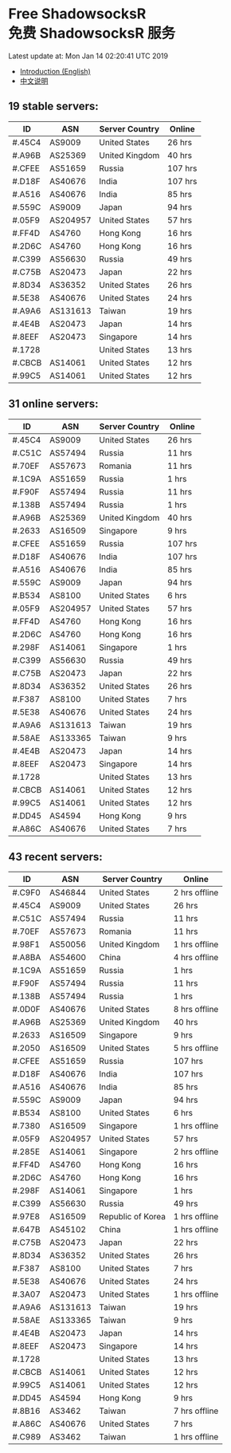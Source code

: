 # Free ShadowsocksR<br>免费 ShadowsocksR 服务

Latest update at: Mon Jan 14 02:20:41 UTC 2019

- [Introduction (English)](https://vision-network.readthedocs.io/en/latest/autossr/autossr.html)
- [中文说明](https://vision-network.readthedocs.io/zh_CN/latest/autossr/autossr.html)


## 19 stable servers:

| ID | ASN | Server Country | Online |
| ------ | ------ | ------ | ------ |
| #.45C4 | AS9009 | United States | 26 hrs |
| #.A96B | AS25369 | United Kingdom | 40 hrs |
| #.CFEE | AS51659 | Russia | 107 hrs |
| #.D18F | AS40676 | India | 107 hrs |
| #.A516 | AS40676 | India | 85 hrs |
| #.559C | AS9009 | Japan | 94 hrs |
| #.05F9 | AS204957 | United States | 57 hrs |
| #.FF4D | AS4760 | Hong Kong | 16 hrs |
| #.2D6C | AS4760 | Hong Kong | 16 hrs |
| #.C399 | AS56630 | Russia | 49 hrs |
| #.C75B | AS20473 | Japan | 22 hrs |
| #.8D34 | AS36352 | United States | 26 hrs |
| #.5E38 | AS40676 | United States | 24 hrs |
| #.A9A6 | AS131613 | Taiwan | 19 hrs |
| #.4E4B | AS20473 | Japan | 14 hrs |
| #.8EEF | AS20473 | Singapore | 14 hrs |
| #.1728 |  | United States | 13 hrs |
| #.CBCB | AS14061 | United States | 12 hrs |
| #.99C5 | AS14061 | United States | 12 hrs |

## 31 online servers:

| ID | ASN | Server Country | Online |
| ------ | ------ | ------ | ------ |
| #.45C4 | AS9009 | United States | 26 hrs |
| #.C51C | AS57494 | Russia | 11 hrs |
| #.70EF | AS57673 | Romania | 11 hrs |
| #.1C9A | AS51659 | Russia | 1 hrs |
| #.F90F | AS57494 | Russia | 11 hrs |
| #.138B | AS57494 | Russia | 1 hrs |
| #.A96B | AS25369 | United Kingdom | 40 hrs |
| #.2633 | AS16509 | Singapore | 9 hrs |
| #.CFEE | AS51659 | Russia | 107 hrs |
| #.D18F | AS40676 | India | 107 hrs |
| #.A516 | AS40676 | India | 85 hrs |
| #.559C | AS9009 | Japan | 94 hrs |
| #.B534 | AS8100 | United States | 6 hrs |
| #.05F9 | AS204957 | United States | 57 hrs |
| #.FF4D | AS4760 | Hong Kong | 16 hrs |
| #.2D6C | AS4760 | Hong Kong | 16 hrs |
| #.298F | AS14061 | Singapore | 1 hrs |
| #.C399 | AS56630 | Russia | 49 hrs |
| #.C75B | AS20473 | Japan | 22 hrs |
| #.8D34 | AS36352 | United States | 26 hrs |
| #.F387 | AS8100 | United States | 7 hrs |
| #.5E38 | AS40676 | United States | 24 hrs |
| #.A9A6 | AS131613 | Taiwan | 19 hrs |
| #.58AE | AS133365 | Taiwan | 9 hrs |
| #.4E4B | AS20473 | Japan | 14 hrs |
| #.8EEF | AS20473 | Singapore | 14 hrs |
| #.1728 |  | United States | 13 hrs |
| #.CBCB | AS14061 | United States | 12 hrs |
| #.99C5 | AS14061 | United States | 12 hrs |
| #.DD45 | AS4594 | Hong Kong | 9 hrs |
| #.A86C | AS40676 | United States | 7 hrs |

## 43 recent servers:

| ID | ASN | Server Country | Online |
| ------ | ------ | ------ | ------ |
| #.C9F0 | AS46844 | United States | 2 hrs offline |
| #.45C4 | AS9009 | United States | 26 hrs |
| #.C51C | AS57494 | Russia | 11 hrs |
| #.70EF | AS57673 | Romania | 11 hrs |
| #.98F1 | AS50056 | United Kingdom | 1 hrs offline |
| #.A8BA | AS54600 | China | 4 hrs offline |
| #.1C9A | AS51659 | Russia | 1 hrs |
| #.F90F | AS57494 | Russia | 11 hrs |
| #.138B | AS57494 | Russia | 1 hrs |
| #.0D0F | AS40676 | United States | 8 hrs offline |
| #.A96B | AS25369 | United Kingdom | 40 hrs |
| #.2633 | AS16509 | Singapore | 9 hrs |
| #.2050 | AS16509 | United States | 5 hrs offline |
| #.CFEE | AS51659 | Russia | 107 hrs |
| #.D18F | AS40676 | India | 107 hrs |
| #.A516 | AS40676 | India | 85 hrs |
| #.559C | AS9009 | Japan | 94 hrs |
| #.B534 | AS8100 | United States | 6 hrs |
| #.7380 | AS16509 | Singapore | 1 hrs offline |
| #.05F9 | AS204957 | United States | 57 hrs |
| #.285E | AS14061 | Singapore | 2 hrs offline |
| #.FF4D | AS4760 | Hong Kong | 16 hrs |
| #.2D6C | AS4760 | Hong Kong | 16 hrs |
| #.298F | AS14061 | Singapore | 1 hrs |
| #.C399 | AS56630 | Russia | 49 hrs |
| #.97E8 | AS16509 | Republic of Korea | 1 hrs offline |
| #.647B | AS45102 | China | 1 hrs offline |
| #.C75B | AS20473 | Japan | 22 hrs |
| #.8D34 | AS36352 | United States | 26 hrs |
| #.F387 | AS8100 | United States | 7 hrs |
| #.5E38 | AS40676 | United States | 24 hrs |
| #.3A07 | AS20473 | United States | 1 hrs offline |
| #.A9A6 | AS131613 | Taiwan | 19 hrs |
| #.58AE | AS133365 | Taiwan | 9 hrs |
| #.4E4B | AS20473 | Japan | 14 hrs |
| #.8EEF | AS20473 | Singapore | 14 hrs |
| #.1728 |  | United States | 13 hrs |
| #.CBCB | AS14061 | United States | 12 hrs |
| #.99C5 | AS14061 | United States | 12 hrs |
| #.DD45 | AS4594 | Hong Kong | 9 hrs |
| #.8B16 | AS3462 | Taiwan | 7 hrs offline |
| #.A86C | AS40676 | United States | 7 hrs |
| #.C989 | AS3462 | Taiwan | 1 hrs offline |


